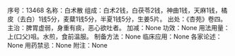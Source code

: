 序号：13468
名称：白术散
组成：白术2钱，白茯苓2钱，神曲1钱，天麻1钱，橘皮（去白）1钱5分，麦糵1钱5分，半夏1钱5分，生姜5片。
出处：《杏苑》卷四。
主治：脾胃虚弱，身重有痰，恶心欲吐者。
加减：None
功效：None
用法用量：上(口父)咀。水煎，食前温服。
制备方法：None
临床应用：None
各家论述：None
用药禁忌：None
附注：None
